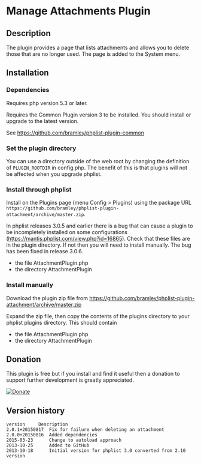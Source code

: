 # Manage Attachments Plugin #

## Description ##

The plugin provides a page that lists attachments and allows you to delete those that are no longer used.
The page is added to the System menu.

## Installation ##

### Dependencies ###

Requires php version 5.3 or later.

Requires the Common Plugin version 3 to be installed. You should install or upgrade to the latest version.

See <https://github.com/bramley/phplist-plugin-common>

### Set the plugin directory ###
You can use a directory outside of the web root by changing the definition of `PLUGIN_ROOTDIR` in config.php.
The benefit of this is that plugins will not be affected when you upgrade phplist.

### Install through phplist ###
Install on the Plugins page (menu Config > Plugins) using the package URL `https://github.com/bramley/phplist-plugin-attachment/archive/master.zip`.

In phplist releases 3.0.5 and earlier there is a bug that can cause a plugin to be incompletely installed on some configurations (<https://mantis.phplist.com/view.php?id=16865>). 
Check that these files are in the plugin directory. If not then you will need to install manually. The bug has been fixed in release 3.0.6.

* the file AttachmentPlugin.php
* the directory AttachmentPlugin

### Install manually ###
Download the plugin zip file from <https://github.com/bramley/phplist-plugin-attachment/archive/master.zip>

Expand the zip file, then copy the contents of the plugins directory to your phplist plugins directory.
This should contain

* the file AttachmentPlugin.php
* the directory AttachmentPlugin

## Donation ##

This plugin is free but if you install and find it useful then a donation to support further development is greatly appreciated.

[![Donate](https://www.paypalobjects.com/en_US/i/btn/btn_donate_LG.gif)](https://www.paypal.com/cgi-bin/webscr?cmd=_s-xclick&hosted_button_id=W5GLX53WDM7T4)

## Version history ##

    version     Description
    2.0.1+20150817  Fix for failure when deleting an attachment
    2.0.0+20150816  Added dependencies
    2015-03-23      Change to autoload approach
    2013-10-25      Added to GitHub
    2013-10-18      Initial version for phplist 3.0 converted from 2.10 version
